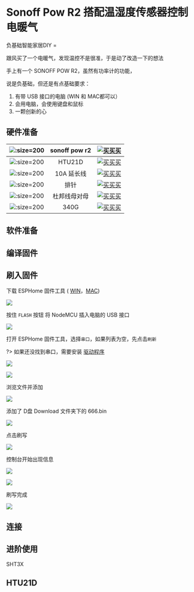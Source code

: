 # Sonoff Pow R2 搭配温湿度传感器控制电暖气

负基础智能家居DIY =


跟风买了一个电暖气，发现温控不是很准，于是动了改造一下的想法

手上有一个 SONOFF POW R2，虽然有功率计的功能，


说是负基础，但还是有点基础要求：

1. 有带 USB 接口的电脑 (WIN 和 MAC都可以）
2. 会用电脑，会使用键盘和鼠标
3. 一颗创新的心



## 硬件准备

| ![](http://pic.airijia.com/doc/20181209133708.png ':size=200')| sonoff pow r2 |  [![买买买](http://cdn.airijia.com/b6eca8da724952cc0251.gif ':size=150')](https://item.taobao.com/item.htm?id=583765007252) |
|:-:|:-:|:-:|
| ![](http://pic.airijia.com/doc/20181209133708.png ':size=200')| HTU21D |  [![买买买](http://cdn.airijia.com/b6eca8da724952cc0251.gif ':size=150')](https://item.taobao.com/item.htm?id=583765007252) |
| ![](http://pic.airijia.com/doc/20181209133708.png ':size=200')| 10A 延长线 |  [![买买买](http://cdn.airijia.com/b6eca8da724952cc0251.gif ':size=150')](https://item.taobao.com/item.htm?id=583765007252) |
| ![](http://pic.airijia.com/doc/20181209133708.png ':size=200')| 排针 |  [![买买买](http://cdn.airijia.com/b6eca8da724952cc0251.gif ':size=150')](https://item.taobao.com/item.htm?id=583765007252) |
| ![](http://pic.airijia.com/doc/20181209133708.png ':size=200')| 杜邦线母对母 |  [![买买买](http://cdn.airijia.com/b6eca8da724952cc0251.gif ':size=150')](https://item.taobao.com/item.htm?id=583765007252) |
| ![](http://pic.airijia.com/doc/20181209133708.png ':size=200')| 340G |  [![买买买](http://cdn.airijia.com/b6eca8da724952cc0251.gif ':size=150')](https://item.taobao.com/item.htm?id=583765007252) |


## 软件准备







## 编译固件



## 刷入固件

下载 ESPHome 固件工具 ( [WIN](http://pic.airijia.com/download/win.zip)，[MAC](http://pic.airijia.com/download/mac.zip))
 
![](http://pic.airijia.com/doc/20190703101802.png)





按住 `FLASH` 按钮 将 NodeMCU  插入电脑的 USB 接口

![](http://pic.airijia.com/doc/20181207125621.png)











打开 ESPHome 固件工具，选择`串口`，如果列表为空，先点击`刷新`

?>  如果还没找到串口，需要安装 [驱动程序](diy/nodemcu/)

![](http://pic.airijia.com/doc/20190703101509.png)

![](http://pic.airijia.com/doc/20190703101527.png)


浏览文件并添加

![](http://pic.airijia.com/doc/20190703101542.png)

添加了 D盘 Download 文件夹下的 666.bin

![](http://pic.airijia.com/doc/20190703101557.png)



点击刷写

![](http://pic.airijia.com/doc/20190703101615.png)


控制台开始出现信息


![](http://pic.airijia.com/doc/20190703101637.png)

![](http://pic.airijia.com/doc/20190703101705.png)

刷写完成

![](http://pic.airijia.com/doc/20190703101726.png)



## 连接











## 进阶使用









SHT3X


















## HTU21D





